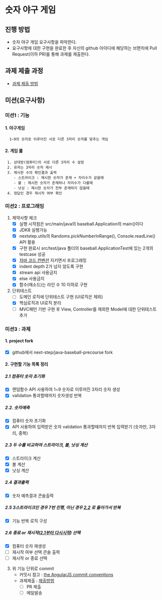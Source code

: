 # 숫자 야구 게임

## 진행 방법

* 숫자 야구 게임 요구사항을 파악한다.
* 요구사항에 대한 구현을 완료한 후 자신의 github 아이디에 해당하는 브랜치에 Pull Request(이하 PR)를 통해 과제를 제출한다.

## 과제 제출 과정

* [과제 제출 방법](https://github.com/next-step/nextstep-docs/tree/master/precourse)

## 미션(요구사항)

### 미션1 : 기능

#### 1. 야구게임

      1~9의 숫자로 이루어진 서로 다른 3자리 숫자를 맞추는 게임

#### 2. 게임 룰

     1. 상대방(컴퓨터)의 서로 다른 3자리 수 설정
     2. 유저는 3자리 숫자 제시
     3. 제시한 수의 확인결과 출력
        - 스트라이크 : 제시한 숫자가 존재 + 자리수가 같을때
        - 볼 : 제시한 숫자가 존재하나 자리수가 다를때
        - 낫싱 : 제시한 숫자가 전부 존재하지 않을때
     4. 정답인 경우 재시작 여부 확인

### 미션2 : 프로그래밍

1. 제약사항 체크
    - [x] 실행 시작점은 src/main/java의 baseball.Application의 main()이다
    - [x] JDK8 실행가능
    - [x] nextstep.utils의 Randoms.pickNumberInRange(), Console.readLine() API 활용
    - [x] 구현 완료시 src/test/java 폴더의 baseball.ApplicationTest에 있는 2개의 testcase 성공
    - [x] [자바 코드 컨벤션](https://naver.github.io/hackday-conventions-java/) 지키면서 프로그래밍
    - [x] indent depth 2가 넘지 않도록 구현
    - [x] stream api 사용금지
    - [x] else 사용금지
    - [x] 함수(메소드)는 라인 수 10 이하로 구현
2. 단위테스트
    - [ ] 도메인 로직에 단위테스트 구현 (UI로직은 제외)
    - [x] 핵심로직과 UI로직 분리
    - [ ] MVC패턴 기반 구현 후 View, Controller를 제외한 Model에 대한 단위테스트 추가

### 미션3 : 과제

#### 1. project fork

- [x] github에서 next-step/java-baseball-precourse fork

#### 2. 구현할 기능 목록 정리

##### 2.1 컴퓨터 숫자 초기화

- [x] 랜덤함수 API 사용하여 1~9 숫자로 이루어진 3자리 숫자 생성 
- [x] validation 통과할때까지 숫자생성 반복

##### 2.2. 숫자예측

- [x] 컴퓨터 숫자 초기화
- [x] API 사용하여 입력받은 숫자 validation 통과할때까지 반복 입력받기 (숫자만, 3자리, 중복)

##### 2.3 두 수를 비교하여 스트라이크, 볼, 낫싱 계산

- [x] 스트라이크 계산
- [x] 볼 계산
- [x] 낫싱 계산

##### 2.4 결과출력

- [x] 숫자 예측결과 콘솔출력

##### 2.5 3스트라이크인 경우 7번 진행, 아닌 경우 [2.2](https://github.com/gbnam/java-baseball-precourse#22-%EC%88%AB%EC%9E%90%EC%98%88%EC%B8%A1) 로 돌아가서 반복

- [x] 기능 반복 로직 구성

##### 2.6 종료 or 재시작([2.1부터 다시시작](https://github.com/gbnam/java-baseball-precourse#21-%EC%BB%B4%ED%93%A8%ED%84%B0-%EC%88%AB%EC%9E%90-%EC%B4%88%EA%B8%B0%ED%99%94)) 선택

- [x] 컴퓨터 숫자 재생성
- [ ] 재시작 여부 선택 콘솔 출력
- [ ] 재시작 or 종료 선택

3. 위 기능 단위로 commit
    - 커밋시 참고 : [the AngularJS commit conventions](https://gist.github.com/stephenparish/9941e89d80e2bc58a153/)
    - 과제제출 : [제출방법](https://github.com/next-step/nextstep-docs/tree/master/precourse)
        - [ ] PR 제출
        - [ ] 메일발송

